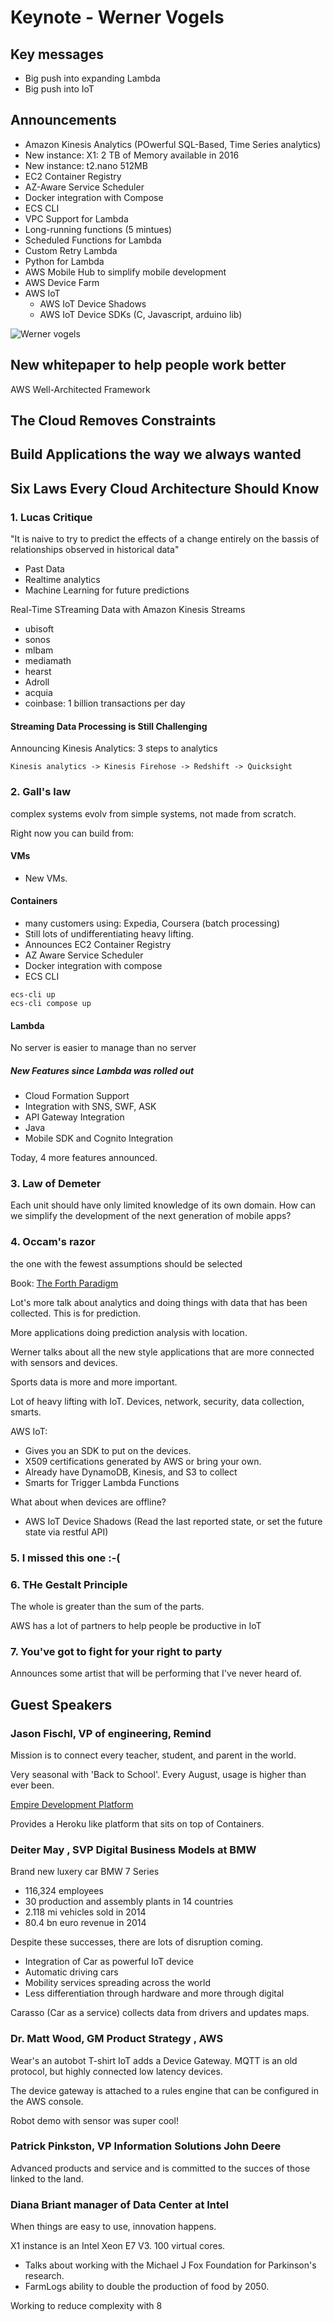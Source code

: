 # Keynote - Werner Vogels

## Key messages
* Big push into expanding Lambda
* Big push into IoT

## Announcements

* Amazon Kinesis Analytics (POwerful SQL-Based, Time Series analytics)
* New instance: X1: 2 TB of Memory available in 2016
* New instance: t2.nano 512MB
* EC2 Container Registry
* AZ-Aware Service Scheduler
* Docker integration with Compose
* ECS CLI
* VPC Support for Lambda
* Long-running functions (5 mintues)
* Scheduled Functions for Lambda
* Custom Retry Lambda
* Python for Lambda
* AWS Mobile Hub to simplify mobile development
* AWS Device Farm
* AWS IoT
  * AWS IoT Device Shadows
  * AWS IoT Device SDKs (C, Javascript, arduino lib)

![Werner vogels](./images/k21.jpg)


## New whitepaper to help people work better

AWS Well-Architected Framework

## The Cloud Removes Constraints

## Build Applications the way we always wanted

## Six Laws Every Cloud Architecture Should Know

### 1. Lucas Critique
"It is naive to try to predict the effects of a change entirely on the bassis of relationships observed in historical data"

* Past Data
* Realtime analytics
* Machine Learning for future predictions

Real-Time STreaming Data with Amazon Kinesis Streams
* ubisoft
* sonos
* mlbam 
* mediamath
* hearst
* Adroll
* acquia
* coinbase: 1 billion transactions per day

#### Streaming Data Processing is Still Challenging

Announcing Kinesis Analytics: 3 steps to analytics
```
Kinesis analytics -> Kinesis Firehose -> Redshift -> Quicksight
```

### 2. Gall's law
complex systems evolv from simple systems, not made from scratch. 

Right now you can build from: 

####  VMs
  * New VMs. 
#### Containers
* many customers using: Expedia, Coursera (batch processing)
* Still lots of undifferentiating heavy lifting.   
* Announces EC2 Container Registry 
* AZ Aware Service Scheduler
* Docker integration with compose
* ECS CLI

```
ecs-cli up
ecs-cli compose up
```                        

#### Lambda
No server is easier to manage than no server

##### New Features since Lambda was rolled out
* Cloud Formation Support
* Integration with SNS, SWF, ASK
* API Gateway Integration
* Java
* Mobile SDK and Cognito Integration

Today, 4 more features announced. 

### 3. Law of Demeter

Each unit should have only limited knowledge of its own domain. 
How can we simplify the development of the next generation of mobile apps? 


### 4. Occam's razor
the one with the fewest assumptions should be selected

Book: [The Forth Paradigm](http://www.amazon.com/The-Fourth-Paradigm-Data-Intensive-Scientific/dp/0982544200)

Lot's more talk about analytics and doing things with data that has
been collected.  This is for prediction. 

More applications doing prediction analysis with location.

Werner talks about all the new style applications that are more connected with sensors and devices. 

Sports data is more and more important.  

Lot of heavy lifting with IoT.  Devices, network, security, data collection, smarts.  

AWS IoT:
* Gives you an SDK to put on the devices. 
* X509 certifications generated by AWS or bring your own. 
* Already have DynamoDB, Kinesis, and S3 to collect
* Smarts for Trigger Lambda Functions

What about when devices are offline? 
* AWS IoT Device Shadows (Read the last reported state, or set the future state via restful API)

### 5. I missed this one :-(

### 6. THe Gestalt Principle
The whole is greater than the sum of the parts.              

AWS has a lot of partners to help people be productive in IoT

### 7.  You've got to fight for your right to party
Announces some artist that will be performing that I've never heard of. 

## Guest Speakers

### Jason Fischl, VP of engineering, Remind
Mission is to connect every teacher, student, and parent in the world.  

Very seasonal with 'Back to School'.  Every August, usage is higher than ever been. 

[Empire Development Platform](https://github.com/remind101/empire)

Provides a Heroku like platform that sits on top of Containers. 

### Deiter May , SVP Digital Business Models at BMW

Brand new luxery car BMW 7 Series

* 116,324 employees
* 30 production and assembly plants in 14 countries
* 2.118 mi vehicles sold in 2014
* 80.4 bn euro revenue in 2014

Despite these successes, there are lots of disruption coming. 

* Integration of Car as powerful IoT device
* Automatic driving cars
* Mobility services spreading across the world
* Less differentiation through hardware and more through digital

Carasso (Car as a service) collects data from drivers and updates maps. 

### Dr. Matt Wood, GM Product Strategy , AWS

Wear's an autobot T-shirt
IoT adds a Device Gateway.  MQTT is an old protocol, but highly connected low latency devices. 

The device gateway is attached to a rules engine that can be configured in the AWS console. 

Robot demo with sensor was super cool! 

### Patrick Pinkston, VP Information Solutions John Deere
Advanced products and service and is committed to the succes of those linked to the land. 

### Diana Briant manager of Data Center at Intel

When things are easy to use, innovation happens. 

X1 instance is an Intel Xeon E7 V3.  100 virtual cores. 

* Talks about working with the Michael J Fox Foundation for Parkinson's research. 
* FarmLogs ability to double the production of food by 2050. 

Working to reduce complexity with 8

